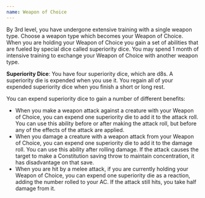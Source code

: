```yaml
---
name: Weapon of Choice
---
```

By 3rd level, you have undergone extensive training with a single weapon type. Choose a weapon type which becomes your Weapon of Choice.
When you are holding your Weapon of Choice you gain a set of abilities that are fueled by special dice called superiority dice.
You may spend 1 month of intensive training to exchange your Weapon of Choice with another weapon type.

__Superiority Dice__: You have four superiority dice, which are d8s. A superiority die is expended when you use it.
You regain all of your expended superiority dice when you finish a short or long rest.

You can expend superiority dice to gain a number of different benefits:

* When you make a weapon attack against a creature with your Weapon of Choice, you can expend one superiority die to add
it to the attack roll. You can use this ability before or after making the attack roll, but before any of the effects of
the attack are applied.
* When you damage a creature with a weapon attack from your Weapon of Choice, you can expend one superiority die to add
it to the damage roll. You can use this ability after rolling damage. If the attack causes the target to make a Constitution
saving throw to maintain concentration, it has disadvantage on that save.
* When you are hit by a melee attack, if you are currently holding your Weapon of Choice, you can expend one superiority
die as a reaction, adding the number rolled to your AC. If the attack still hits, you take half damage from it.

